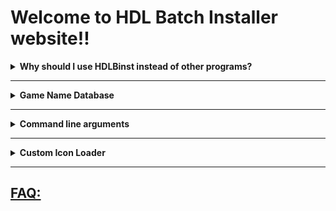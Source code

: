 # Welcome to HDL Batch Installer website!!





<details>
  <summary> <b> Why should I use HDLBinst instead of other programs? </b> </summary>
  <p>
 The idea behind this GUI consists on combining the strengths of each program that serves this same purpose.

 [Learn more here](./why_hdlbinst_is_better.html)
  </p>
</details>

----

<details>
  <summary> <b> Game Name Database </b></summary>
  <p>
  
 Just like HDL Batch, this GUI will automatically search the Game Title for the PS2 ISO you're about to Install.

 the program has an Internal Database with `14346` Game Titles!

 however, you can use an external database Instead.

 when the program can't find the Game Title on the Database (or the Database is disabled) the name of the ISO file is assigned as the title Instead (without the extension)

 If you find a Game ID that isn´t registered in our database Open a new [__Database Update Request__](https://github.com/israpps/HDL-Batch-installer/issues/new?assignees=&labels=Database+issue&template=database-update-request.md&title=Database+update+Request)
  </p>
  <details>
    <summary>Create Custom Database: </summary>
    <p>    
      
the file should be named `gamename.DB`, it must remain with the Program

a [copy of the internal database](https://github.com/israpps/HDL-Batch-installer/blob/main/Database/gamename.csv) is provided at this repo, (thanks to VTSTech and everyone that contributed to the game title list from PSX-Place)
    </p>    
  </details>
</details>

-----

<details>
  <summary> <b> Command line arguments </b></summary>
  <p>
  
`--stay-on-top`	forces the GUI to stay on top of every program

`--redirect-text` redirects log messages from console into two text files found inside `log` folder

  </p>    
</details>

-----

<details>
  <summary> <b> Custom Icon Loader </b> </summary>
  <p>
    
Starting with `v3.1.3 - revision 0` HDLBinst will be capable of loading custom icons (wich will be the icon that the game uses as save file
    
#### If you want to contribute to the icon database you must:
1. Find the game icom (from the save file is the best option)
2. check if the icon file size is smaller than 200kb
3. check all the game variants ELF ID
4. send me the file and a list with the ELF ID of the game variants (search the game title on this [Database](https://github.com/israpps/HDL-Batch-installer/blob/main/Database/gamename.csv) to see how many variants are available and copy the ELF of each
    
__Example:__

GTA San andreas
    
*Provide icon file* (example name: `GTA_SAR.ico`)

and a list of the ELF ID's like this one
```
SCES_515.41=GTA_SAR.ico
SCES_525.41=GTA_SAR.ico
SCES_529.27=GTA_SAR.ico
SLES_515.41=GTA_SAR.ico
SLES_525.41=GTA_SAR.ico
SLPM_552.92=GTA_SAR.ico
SLES_529.27=GTA_SAR.ico
SLPM_659.84=GTA_SAR.ico
SLPM_667.88=GTA_SAR.ico
SLUS_209.46=GTA_SAR.ico
```
    
  </p>
</details>

-----
## [FAQ:](./FAQ/FAQ.html)

